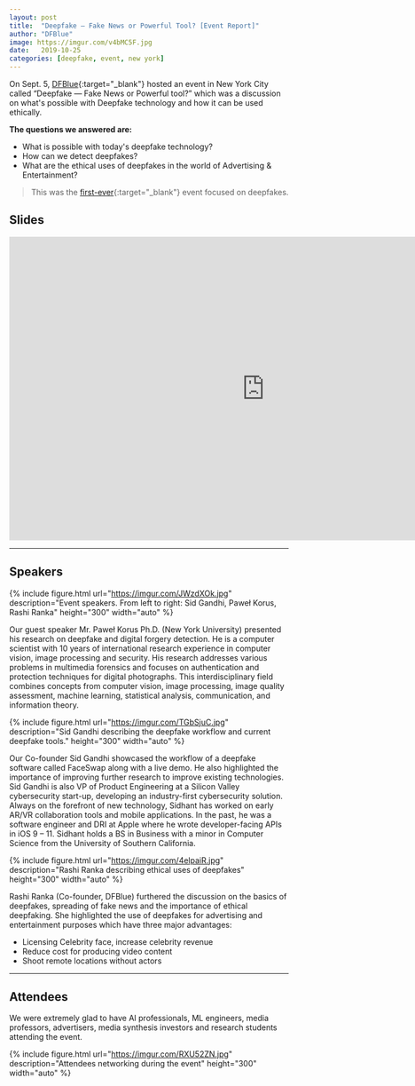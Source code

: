 ```yaml
---
layout: post
title:  "Deepfake — Fake News or Powerful Tool? [Event Report]"
author: "DFBlue"
image: https://imgur.com/v4bMC5F.jpg
date:   2019-10-25
categories: [deepfake, event, new york]
---
```


On Sept. 5, [DFBlue](https://dfblue.com){:target="_blank"} hosted an event in New York City called “Deepfake — Fake News or Powerful tool?” which was a discussion on what's possible with Deepfake technology and how it can be used ethically.

**The questions we answered are:**

- What is possible with today's deepfake technology?
- How can we detect deepfakes?
- What are the ethical uses of deepfakes in the world of Advertising & Entertainment?

> This was the [first-ever](http://web.archive.org/web/20191028204404/https://www.google.com/search?q=deepfake+event&oq=deepfake+event){:target="_blank"} event focused on deepfakes.

## Slides

<iframe src="https://docs.google.com/presentation/d/e/2PACX-1vT90vnbYk0IQ6fQcrna5iRjKqBGkCkaoKK0qWr5Nvf4rrea0LrBNjWm2JHEHQr4K5FrrjMfMVDPgYVd/embed?start=false&loop=false&delayms=30000" frameborder="0" width="920" height="547" allowfullscreen="true" mozallowfullscreen="true" webkitallowfullscreen="true"></iframe>

-----

## Speakers

{% include figure.html url="https://imgur.com/JWzdXOk.jpg" description="Event speakers. From left to right: Sid Gandhi, Paweł Korus, Rashi Ranka" height="300" width="auto" %}

Our guest speaker Mr. Paweł Korus Ph.D. (New York University) presented his research on deepfake and digital forgery detection. He is a computer scientist with 10 years of international research experience in computer vision, image processing and security. His research addresses various problems in multimedia forensics and focuses on authentication and protection techniques for digital photographs. This interdisciplinary field combines concepts from computer vision, image processing, image quality assessment, machine learning, statistical analysis, communication, and information theory.

{% include figure.html url="https://imgur.com/TGbSjuC.jpg" description="Sid Gandhi describing the deepfake workflow and current deepfake tools." height="300" width="auto" %}

Our Co-founder Sid Gandhi showcased the workflow of a deepfake software called FaceSwap along with a live demo. He also highlighted the importance of improving further research to improve existing technologies. Sid Gandhi is also VP of Product Engineering at a Silicon Valley cybersecurity start-up, developing an industry-first cybersecurity solution. Always on the forefront of new technology, Sidhant has worked on early AR/VR collaboration tools and mobile applications. In the past, he was a software engineer and DRI at Apple where he wrote developer-facing APIs in iOS 9 – 11. Sidhant holds a BS in Business with a minor in Computer Science from the University of Southern California.

{% include figure.html url="https://imgur.com/4elpaiR.jpg" description="Rashi Ranka describing ethical uses of deepfakes" height="300" width="auto" %}

Rashi Ranka (Co-founder, DFBlue) furthered the discussion on the basics of deepfakes, spreading of fake news and the importance of ethical deepfaking. She highlighted the use of deepfakes for advertising and entertainment purposes which have three major advantages:

- Licensing Celebrity face, increase celebrity revenue
- Reduce cost for producing video content
- Shoot remote locations without actors

-----

## Attendees

We were extremely glad to have AI professionals, ML engineers, media professors, advertisers, media synthesis investors and research students attending the event.

{% include figure.html url="https://imgur.com/RXU52ZN.jpg" description="Attendees networking during the event" height="300" width="auto" %}
 